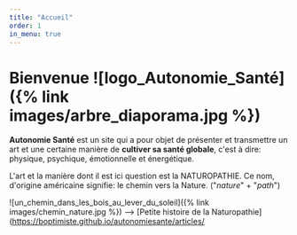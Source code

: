 ```yaml
---
title: "Accueil"
order: 1
in_menu: true
---
```

# Bienvenue ![logo_Autonomie_Santé]({% link images/arbre_diaporama.jpg %})

**Autonomie Santé** est un site qui a pour objet de présenter et transmettre un art et une certaine manière de **cultiver sa santé globale**, c'est à dire:
physique, psychique, émotionnelle et énergétique.

L'art et la manière dont il est ici question est la NATUROPATHIE.
Ce nom, d'origine américaine signifie: le chemin vers la Nature.
("_nature_" + "_path_")


![un_chemin_dans_les_bois_au_lever_du_soleil]({% link images/chemin_nature.jpg %}) --> [Petite histoire de la Naturopathie](https://boptimiste.github.io/autonomiesante/articles/ 